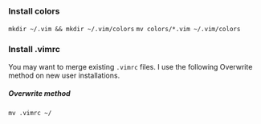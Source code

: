 ### Install colors
```mkdir ~/.vim && mkdir ~/.vim/colors```
```mv colors/*.vim ~/.vim/colors```

### Install .vimrc
You may want to merge existing `.vimrc` files. I use the following Overwrite method on new user installations.

##### Overwrite method
```mv .vimrc ~/```
